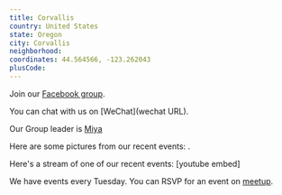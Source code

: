 ```yaml
---
title: Corvallis
country: United States
state: Oregon
city: Corvallis
neighborhood: 
coordinates: 44.564566, -123.262043
plusCode:
---
```

Join our [Facebook group](https://www.facebook.com/groups/free.code.camp.corvallis).

You can chat with us on [WeChat](wechat URL).

Our Group leader is [Miya](freecodecamp.org/miya)

Here are some pictures from our recent events:
![]().

Here's a stream of one of our recent events:
[youtube embed]

We have events every Tuesday. You can RSVP for an event on [meetup](meetupurl).
